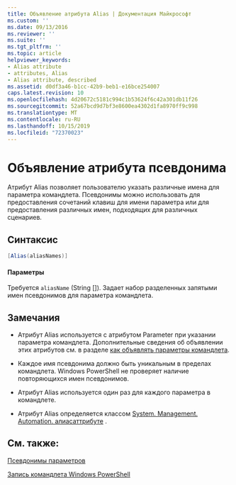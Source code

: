 ```yaml
---
title: Объявление атрибута Alias | Документация Майкрософт
ms.custom: ''
ms.date: 09/13/2016
ms.reviewer: ''
ms.suite: ''
ms.tgt_pltfrm: ''
ms.topic: article
helpviewer_keywords:
- Alias attribute
- attributes, Alias
- Alias attribute, described
ms.assetid: d0df3a46-b1cc-42b9-beb1-e16bce254007
caps.latest.revision: 10
ms.openlocfilehash: 4d20672c5181c994c1b53624f6c42a301db11f26
ms.sourcegitcommit: 52a67bcd9d7bf3e8600ea4302d1fa8970ff9c998
ms.translationtype: MT
ms.contentlocale: ru-RU
ms.lasthandoff: 10/15/2019
ms.locfileid: "72370023"
---
```

# <a name="alias-attribute-declaration"></a>Объявление атрибута псевдонима

Атрибут Alias позволяет пользователю указать различные имена для параметра командлета. Псевдонимы можно использовать для предоставления сочетаний клавиш для имени параметра или для предоставления различных имен, подходящих для различных сценариев.

## <a name="syntax"></a>Синтаксис

```csharp
[Alias(aliasNames)]
```

#### <a name="parameters"></a>Параметры

Требуется `aliasName` (String []). Задает набор разделенных запятыми имен псевдонимов для параметра командлета.

## <a name="remarks"></a>Замечания

- Атрибут Alias используется с атрибутом Parameter при указании параметра командлета. Дополнительные сведения об объявлении этих атрибутов см. в разделе [как объявлять параметры командлета](./how-to-declare-cmdlet-parameters.md).

- Каждое имя псевдонима должно быть уникальным в пределах командлета. Windows PowerShell не проверяет наличие повторяющихся имен псевдонимов.

- Атрибут Alias используется один раз для каждого параметра в командлете.

- Атрибут Alias определяется классом [System. Management. Automation. алиасаттрибуте](/dotnet/api/System.Management.Automation.AliasAttribute) .

## <a name="see-also"></a>См. также:

[Псевдонимы параметров](./parameter-aliases.md)

[Запись командлета Windows PowerShell](./writing-a-windows-powershell-cmdlet.md)
